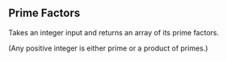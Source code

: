 ## Prime Factors

Takes an integer input and returns an array of its prime factors.

(Any positive integer is either prime or a product of primes.)
